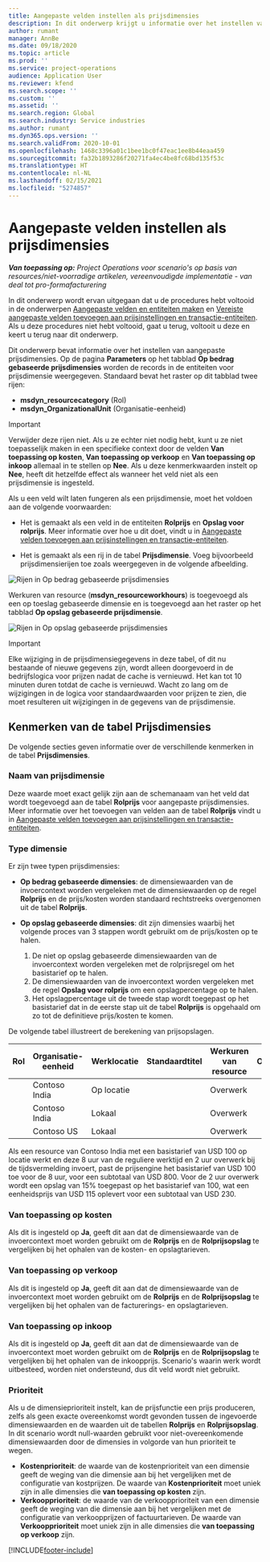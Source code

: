 ```yaml
---
title: Aangepaste velden instellen als prijsdimensies
description: In dit onderwerp krijgt u informatie over het instellen van prijsdimensies met behulp van aangepaste velden.
author: rumant
manager: AnnBe
ms.date: 09/18/2020
ms.topic: article
ms.prod: ''
ms.service: project-operations
audience: Application User
ms.reviewer: kfend
ms.search.scope: ''
ms.custom: ''
ms.assetid: ''
ms.search.region: Global
ms.search.industry: Service industries
ms.author: rumant
ms.dyn365.ops.version: ''
ms.search.validFrom: 2020-10-01
ms.openlocfilehash: 1468c3396a01c1bee1bc0f47eac1ee8b44eaa459
ms.sourcegitcommit: fa32b1893286f20271fa4ec4be8fc68bd135f53c
ms.translationtype: HT
ms.contentlocale: nl-NL
ms.lasthandoff: 02/15/2021
ms.locfileid: "5274857"
---
```

# <a name="set-up-custom-fields-as-pricing-dimensions"></a>Aangepaste velden instellen als prijsdimensies

_**Van toepassing op:** Project Operations voor scenario's op basis van resources/niet-voorradige artikelen, vereenvoudigde implementatie - van deal tot pro-formafacturering_

In dit onderwerp wordt ervan uitgegaan dat u de procedures hebt voltooid in de onderwerpen [Aangepaste velden en entiteiten maken](create-custom-fields-entities-pricing-dimensions.md) en [Vereiste aangepaste velden toevoegen aan prijsinstellingen en transactie-entiteiten](add-custom-fields-price-setup-transactional-entities.md). Als u deze procedures niet hebt voltooid, gaat u terug, voltooit u deze en keert u terug naar dit onderwerp. 

Dit onderwerp bevat informatie over het instellen van aangepaste prijsdimensies. Op de pagina **Parameters** op het tabblad **Op bedrag gebaseerde prijsdimensies** worden de records in de entiteiten voor prijsdimensie weergegeven. Standaard bevat het raster op dit tabblad twee rijen:

- **msdyn_resourcecategory** (Rol)
- **msdyn_OrganizationalUnit** (Organisatie-eenheid)

> [!IMPORTANT]
> Verwijder deze rijen niet. Als u ze echter niet nodig hebt, kunt u ze niet toepasselijk maken in een specifieke context door de velden **Van toepassing op kosten**, **Van toepassing op verkoop** en **Van toepassing op inkoop** allemaal in te stellen op **Nee**. Als u deze kenmerkwaarden instelt op **Nee**, heeft dit hetzelfde effect als wanneer het veld niet als een prijsdimensie is ingesteld.

Als u een veld wilt laten fungeren als een prijsdimensie, moet het voldoen aan de volgende voorwaarden:

- Het is gemaakt als een veld in de entiteiten **Rolprijs** en **Opslag voor rolprijs**. Meer informatie over hoe u dit doet, vindt u in [Aangepaste velden toevoegen aan prijsinstellingen en transactie-entiteiten](add-custom-fields-price-setup-transactional-entities.md).

- Het is gemaakt als een rij in de tabel **Prijsdimensie**. Voeg bijvoorbeeld prijsdimensierijen toe zoals weergegeven in de volgende afbeelding. 

![Rijen in Op bedrag gebaseerde prijsdimensies](media/Amt-based-PD.png)

Werkuren van resource (**msdyn_resourceworkhours**) is toegevoegd als een op toeslag gebaseerde dimensie en is toegevoegd aan het raster op het tabblad **Op opslag gebaseerde prijsdimensie**.

![Rijen in Op opslag gebaseerde prijsdimensies](media/Markup-based-PD.png)


> [!IMPORTANT]
> Elke wijziging in de prijsdimensiegegevens in deze tabel, of dit nu bestaande of nieuwe gegevens zijn, wordt alleen doorgevoerd in de bedrijfslogica voor prijzen nadat de cache is vernieuwd. Het kan tot 10 minuten duren totdat de cache is vernieuwd. Wacht zo lang om de wijzigingen in de logica voor standaardwaarden voor prijzen te zien, die moet resulteren uit wijzigingen in de gegevens van de prijsdimensie.


## <a name="attributes-of-the-pricing-dimensions-table"></a>Kenmerken van de tabel Prijsdimensies
De volgende secties geven informatie over de verschillende kenmerken in de tabel **Prijsdimensies**.

### <a name="pricing-dimension-name"></a>Naam van prijsdimensie
Deze waarde moet exact gelijk zijn aan de schemanaam van het veld dat wordt toegevoegd aan de tabel **Rolprijs** voor aangepaste prijsdimensies. Meer informatie over het toevoegen van velden aan de tabel **Rolprijs** vindt u in [Aangepaste velden toevoegen aan prijsinstellingen en transactie-entiteiten](add-custom-fields-price-setup-transactional-entities.md).

### <a name="type-of-dimension"></a>Type dimensie
Er zijn twee typen prijsdimensies:
  
  - **Op bedrag gebaseerde dimensies**: de dimensiewaarden van de invoercontext worden vergeleken met de dimensiewaarden op de regel **Rolprijs** en de prijs/kosten worden standaard rechtstreeks overgenomen uit de tabel **Rolprijs**.
  - **Op opslag gebaseerde dimensies**: dit zijn dimensies waarbij het volgende proces van 3 stappen wordt gebruikt om de prijs/kosten op te halen.
 
    1. De niet op opslag gebaseerde dimensiewaarden van de invoercontext worden vergeleken met de rolprijsregel om het basistarief op te halen.
    2. De dimensiewaarden van de invoercontext worden vergeleken met de regel **Opslag voor rolprijs** om een opslagpercentage op te halen.
    3. Het opslagpercentage uit de tweede stap wordt toegepast op het basistarief dat in de eerste stap uit de tabel **Rolprijs** is opgehaald om zo tot de definitieve prijs/kosten te komen.
   
   De volgende tabel illustreert de berekening van prijsopslagen.
  
| Rol        | Organisatie-eenheid    |Werklocatie      |Standaardtitel      |Werkuren van resource      |  Opslag|
| ------------|-------------|-------------------|--------------------|-------------------------|--------:|
|             | Contoso India|Op locatie            |                    |Overwerk                 |15     |
|             | Contoso India|Lokaal             |                    |Overwerk                 |10     |
|             | Contoso US   |Lokaal             |                    |Overwerk                 |20     |


Als een resource van Contoso India met een basistarief van USD 100 op locatie werkt en deze 8 uur van de reguliere werktijd en 2 uur overwerk bij de tijdsvermelding invoert, past de prijsengine het basistarief van USD 100 toe voor de 8 uur, voor een subtotaal van USD 800. Voor de 2 uur overwerk wordt een opslag van 15% toegepast op het basistarief van 100, wat een eenheidsprijs van USD 115 oplevert voor een subtotaal van USD 230.

### <a name="applicable-to-cost"></a>Van toepassing op kosten 
Als dit is ingesteld op **Ja**, geeft dit aan dat de dimensiewaarde van de invoercontext moet worden gebruikt om de **Rolprijs** en de **Rolprijsopslag** te vergelijken bij het ophalen van de kosten- en opslagtarieven.

### <a name="applicable-to-sales"></a>Van toepassing op verkoop
Als dit is ingesteld op **Ja**, geeft dit aan dat de dimensiewaarde van de invoercontext moet worden gebruikt om de **Rolprijs** en de **Rolprijsopslag** te vergelijken bij het ophalen van de facturerings- en opslagtarieven.

### <a name="applicable-to-purchase"></a>Van toepassing op inkoop
Als dit is ingesteld op **Ja**, geeft dit aan dat de dimensiewaarde van de invoercontext moet worden gebruikt om de **Rolprijs** en de **Rolprijsopslag** te vergelijken bij het ophalen van de inkoopprijs. Scenario's waarin werk wordt uitbesteed, worden niet ondersteund, dus dit veld wordt niet gebruikt. 

### <a name="priority"></a>Prioriteit
Als u de dimensieprioriteit instelt, kan de prijsfunctie een prijs produceren, zelfs als geen exacte overeenkomst wordt gevonden tussen de ingevoerde dimensiewaarden en de waarden uit de tabellen **Rolprijs** en **Rolprijsopslag**. In dit scenario wordt null-waarden gebruikt voor niet-overeenkomende dimensiewaarden door de dimensies in volgorde van hun prioriteit te wegen.

- **Kostenprioriteit**: de waarde van de kostenprioriteit van een dimensie geeft de weging van die dimensie aan bij het vergelijken met de configuratie van kostprijzen. De waarde van **Kostenprioriteit** moet uniek zijn in alle dimensies die **van toepassing op kosten** zijn.
- **Verkoopprioriteit**: de waarde van de verkoopprioriteit van een dimensie geeft de weging van die dimensie aan bij het vergelijken met de configuratie van verkoopprijzen of factuurtarieven. De waarde van **Verkoopprioriteit** moet uniek zijn in alle dimensies die **van toepassing op verkoop** zijn.


[!INCLUDE[footer-include](../includes/footer-banner.md)]